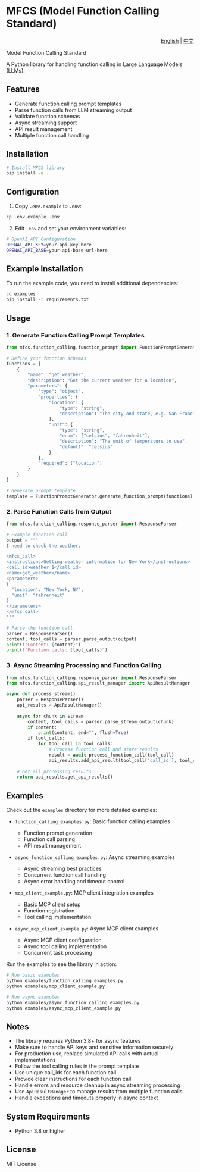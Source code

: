 # MFCS (Model Function Calling Standard)

<div align="right">
  <a href="README.md">English</a> | 
  <a href="README_CN.md">中文</a>
</div>

Model Function Calling Standard

A Python library for handling function calling in Large Language Models (LLMs).

## Features

- Generate function calling prompt templates
- Parse function calls from LLM streaming output
- Validate function schemas
- Async streaming support
- API result management
- Multiple function call handling

## Installation

```bash
# Install MFCS library
pip install -e .
```

## Configuration

1. Copy `.env.example` to `.env`:
```bash
cp .env.example .env
```

2. Edit `.env` and set your environment variables:
```bash
# OpenAI API Configuration
OPENAI_API_KEY=your-api-key-here
OPENAI_API_BASE=your-api-base-url-here
```

## Example Installation

To run the example code, you need to install additional dependencies:

```bash
cd examples
pip install -r requirements.txt
```

## Usage

### 1. Generate Function Calling Prompt Templates

```python
from mfcs.function_calling.function_prompt import FunctionPromptGenerator

# Define your function schemas
functions = [
    {
        "name": "get_weather",
        "description": "Get the current weather for a location",
        "parameters": {
            "type": "object",
            "properties": {
                "location": {
                    "type": "string",
                    "description": "The city and state, e.g. San Francisco, CA"
                },
                "unit": {
                    "type": "string",
                    "enum": ["celsius", "fahrenheit"],
                    "description": "The unit of temperature to use",
                    "default": "celsius"
                }
            },
            "required": ["location"]
        }
    }
]

# Generate prompt template
template = FunctionPromptGenerator.generate_function_prompt(functions)
```

### 2. Parse Function Calls from Output

```python
from mfcs.function_calling.response_parser import ResponseParser

# Example function call
output = """
I need to check the weather.

<mfcs_call>
<instructions>Getting weather information for New York</instructions>
<call_id>weather_1</call_id>
<name>get_weather</name>
<parameters>
{
  "location": "New York, NY",
  "unit": "fahrenheit"
}
</parameters>
</mfcs_call>
"""

# Parse the function call
parser = ResponseParser()
content, tool_calls = parser.parse_output(output)
print(f"Content: {content}")
print(f"Function calls: {tool_calls}")
```

### 3. Async Streaming Processing and Function Calling

```python
from mfcs.function_calling.response_parser import ResponseParser
from mfcs.function_calling.api_result_manager import ApiResultManager

async def process_stream():
    parser = ResponseParser()
    api_results = ApiResultManager()
    
    async for chunk in stream:
        content, tool_calls = parser.parse_stream_output(chunk)
        if content:
            print(content, end="", flush=True)
        if tool_calls:
            for tool_call in tool_calls:
                # Process function call and store results
                result = await process_function_call(tool_call)
                api_results.add_api_result(tool_call['call_id'], tool_call['name'], result)
    
    # Get all processing results
    return api_results.get_api_results()
```

## Examples

Check out the `examples` directory for more detailed examples:

- `function_calling_examples.py`: Basic function calling examples
  - Function prompt generation
  - Function call parsing
  - API result management

- `async_function_calling_examples.py`: Async streaming examples
  - Async streaming best practices
  - Concurrent function call handling
  - Async error handling and timeout control

- `mcp_client_example.py`: MCP client integration examples
  - Basic MCP client setup
  - Function registration
  - Tool calling implementation

- `async_mcp_client_example.py`: Async MCP client examples
  - Async MCP client configuration
  - Async tool calling implementation
  - Concurrent task processing

Run the examples to see the library in action:

```bash
# Run basic examples
python examples/function_calling_examples.py
python examples/mcp_client_example.py

# Run async examples
python examples/async_function_calling_examples.py
python examples/async_mcp_client_example.py
```

## Notes

- The library requires Python 3.8+ for async features
- Make sure to handle API keys and sensitive information securely
- For production use, replace simulated API calls with actual implementations
- Follow the tool calling rules in the prompt template
- Use unique call_ids for each function call
- Provide clear instructions for each function call
- Handle errors and resource cleanup in async streaming processing
- Use `ApiResultManager` to manage results from multiple function calls
- Handle exceptions and timeouts properly in async context

## System Requirements

- Python 3.8 or higher

## License

MIT License 